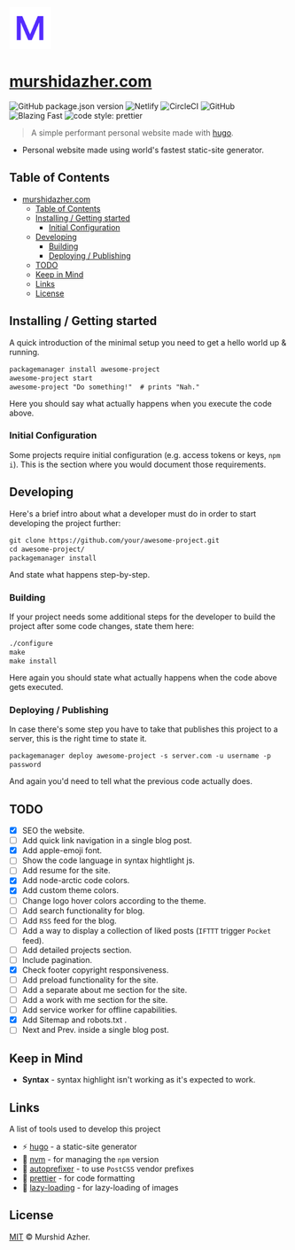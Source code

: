 <img src="https://raw.githubusercontent.com/murshidazher/murshid/master/themes/murshid-starter/static/img/favicon-lg.png" width="75px">

# [murshidazher.com](https://www.murshidazher.com)

![GitHub package.json version](https://img.shields.io/github/package-json/v/murshidazher/murshid?style=flat-square)
![Netlify](https://img.shields.io/netlify/5bb22eef-8559-4079-be63-e42c63f63770?logo=netlify&style=flat-square)
![CircleCI](https://img.shields.io/circleci/build/github/murshidazher/murshid?logo=circleci&style=flat-square)
![GitHub](https://img.shields.io/github/license/murshidazher/murshid?style=flat-square)
![Blazing Fast](https://img.shields.io/badge/speed-blazing%20%F0%9F%94%A5-brightgreen.svg?style=flat-square)
![code style: prettier](https://img.shields.io/badge/code_style-prettier-ff69b4.svg?style=flat-square)

> A simple performant personal website made with [hugo](https://gohugo.io/).

- Personal website made using world's fastest static-site generator.

## Table of Contents

- [murshidazher.com](#murshidazhercom)
  - [Table of Contents](#table-of-contents)
  - [Installing / Getting started](#installing--getting-started)
    - [Initial Configuration](#initial-configuration)
  - [Developing](#developing)
    - [Building](#building)
    - [Deploying / Publishing](#deploying--publishing)
  - [TODO](#todo)
  - [Keep in Mind](#keep-in-mind)
  - [Links](#links)
  - [License](#license)

## Installing / Getting started

A quick introduction of the minimal setup you need to get a hello world up & running.

```shell
packagemanager install awesome-project
awesome-project start
awesome-project "Do something!"  # prints "Nah."
```

Here you should say what actually happens when you execute the code above.

### Initial Configuration

Some projects require initial configuration (e.g. access tokens or keys, `npm i`). This is the section where you would document those requirements.

## Developing

Here's a brief intro about what a developer must do in order to start developing the project further:

```shell
git clone https://github.com/your/awesome-project.git
cd awesome-project/
packagemanager install
```

And state what happens step-by-step.

### Building

If your project needs some additional steps for the developer to build the project after some code changes, state them here:

```shell
./configure
make
make install
```

Here again you should state what actually happens when the code above gets executed.

### Deploying / Publishing

In case there's some step you have to take that publishes this project to a server, this is the right time to state it.

```shell
packagemanager deploy awesome-project -s server.com -u username -p password
```

And again you'd need to tell what the previous code actually does.

## TODO

- [x] SEO the website.
- [ ] Add quick link navigation in a single blog post.
- [x] Add apple-emoji font.
- [ ] Show the code language in syntax hightlight js.
- [ ] Add resume for the site.
- [x] Add node-arctic code colors.
- [x] Add custom theme colors.
- [ ] Change logo hover colors according to the theme.
- [ ] Add search functionality for blog.
- [ ] Add `RSS` feed for the blog.
- [ ] Add a way to display a collection of liked posts (`IFTTT` trigger `Pocket` feed).
- [ ] Add detailed projects section.
- [ ] Include pagination.
- [x] Check footer copyright responsiveness.
- [ ] Add preload functionality for the site.
- [ ] Add a separate about me section for the site.
- [ ] Add a work with me section for the site.
- [ ] Add service worker for offline capabilities.
- [x] Add Sitemap and robots.txt .
- [ ] Next and Prev. inside a single blog post.

## Keep in Mind

- **Syntax** - syntax highlight isn't working as it's expected to work.

## Links

A list of tools used to develop this project

- :zap: [hugo](https://gohugo.io/) - a static-site generator
- :athletic_shoe: [nvm](https://github.com/nvm-sh/nvm#installation-and-update) - for managing the `npm` version
- :baby_bottle: [autoprefixer](https://github.com/postcss/autoprefixer) - to use `PostCSS` vendor prefixes
- :burrito: [prettier](https://prettier.io/) - for code formatting
- :cactus: [lazy-loading](https://github.com/aFarkas/lazysizes) - for lazy-loading of images

## License

[MIT](https://github.com/murshidazher/murshid/blob/master/LICENSE) © Murshid Azher.
